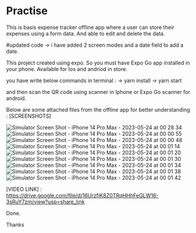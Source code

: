 # Practise

This is  basis expense tracker offline app where a user can store their expenses using a form data. And able to edit and delete the data.

#updated code 
 -> i have added 2 screen modes and a date field to add a date. 
 

This project created using expo.
So you must have Expo Go app installed in your phone.
Available for Ios and andriod in store.

you have write below commands in terminal : 
-> yarn install 
-> yarn start

and then scan the QR code using scanner in Iphone or Expo Go scanner for android.

Below are some attached files from the offline app for better understanding :
[SCREENSHOTS] 

![Simulator Screen Shot - iPhone 14 Pro Max - 2023-05-24 at 00 28 34](https://github.com/Nilotpal35/Practise/assets/50769314/0208937c-aca3-48d8-b1a7-c7ea6728c588)
![Simulator Screen Shot - iPhone 14 Pro Max - 2023-05-24 at 00 00 55](https://github.com/Nilotpal35/Practise/assets/50769314/b659717c-58d6-4df5-84bd-d3e292b3fe13)
![Simulator Screen Shot - iPhone 14 Pro Max - 2023-05-24 at 00 00 48](https://github.com/Nilotpal35/Practise/assets/50769314/78bf6a09-cc04-42e0-9a5b-8fefabc6434a)
![Simulator Screen Shot - iPhone 14 Pro Max - 2023-05-24 at 00 01 14](https://github.com/Nilotpal35/Practise/assets/50769314/8ab79240-f49e-4123-b130-cfe7aea53c2b)
![Simulator Screen Shot - iPhone 14 Pro Max - 2023-05-24 at 00 01 20](https://github.com/Nilotpal35/Practise/assets/50769314/d9d1d6c3-6b6c-4a41-adc6-1524a0c8e99e)
![Simulator Screen Shot - iPhone 14 Pro Max - 2023-05-24 at 00 01 30](https://github.com/Nilotpal35/Practise/assets/50769314/3af1d53b-1d20-471e-9a8a-95b6779900c7)
![Simulator Screen Shot - iPhone 14 Pro Max - 2023-05-24 at 00 01 34](https://github.com/Nilotpal35/Practise/assets/50769314/94060da4-d7cd-4732-81c8-c869bfb90bb6)
![Simulator Screen Shot - iPhone 14 Pro Max - 2023-05-24 at 00 01 38](https://github.com/Nilotpal35/Practise/assets/50769314/d6db8517-fd21-49a3-bb3b-204e93f5bdfe)
![Simulator Screen Shot - iPhone 14 Pro Max - 2023-05-24 at 00 01 42](https://github.com/Nilotpal35/Practise/assets/50769314/73918b95-1d72-49a0-94f3-ac4b9bbad862)






[VIDEO LINK] :
https://drive.google.com/file/d/16UrzfjK8Z0TRqHHhFeGLW16-3sRuY7zm/view?usp=share_link


Done.

Thanks
